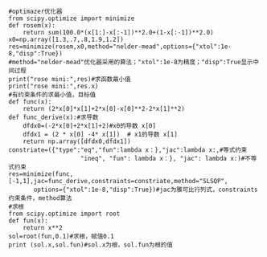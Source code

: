
    #optimazer优化器
    from scipy.optimize import minimize
    def rosem(x):
        return sum(100.0*(x[1:]-x[:-1])**2.0+(1-x[:-1])**2.0)
    x0=np.array([1.3,.7,.8,1.9,1.2])
    res=minimize(rosem,x0,method="nelder-mead",options={"xtol":1e-8,"disp":True})
    #method="nelder-mead"优化器采用的算法；"xtol":1e-8为精度；"disp":True显示中间过程
    print("rose mini:",res)#求函数最小值
    print("rose mini:",res.x)
    #有约束条件的求最小值，目标值
    def func(x):
        return (2*x[0]*x[1]+2*x[0]-x[0]**2-2*x[1]**2)
    def func_derive(x):#求导数
        dfdx0=(-2*x[0]+2*x[1]+2)#x0的导数 x[0]
        dfdx1 = (2 * x[0] -4* x[1])  # x1的导数 x[1]
        return np.array([dfdx0,dfdx1])
    constriate=({"type":"eq","fun":lambda x：},"jac":lambda x:,#等式约束
                        "ineq", "fun": lambda x：}, "jac": lambda x:)#不等式约束
    res=minimize(func,[-1,1],jac=func_derive,constraints=constriate,method="SLSQP",
           options={"xtol":1e-8,"disp":True})#jac为雅可比行列式，constraints约束条件，method算法
    #求根
    from scipy.optimize import root
    def fun(x):
        return x**2
    sol=root(fun,0.1)#求根，赋值0.1
    print (sol.x,sol.fun)#sol.x为根，sol.fun为根的值

